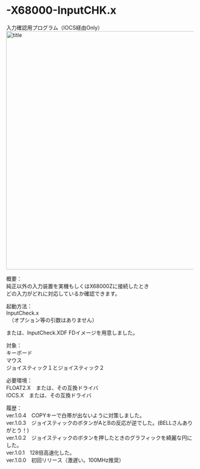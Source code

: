 # -X68000-InputCHK.x  
入力確認用プログラム（IOCS経由Only）  
 <img width="640" alt="title" src="../../X68000/Material/202403190013560842.png">

概要：  
純正以外の入力装置を実機もしくはX68000Zに接続したとき  
どの入力がどれに対応しているか確認できます。  

起動方法：  
InputCheck.x  
　（オプション等の引数はありません）  

または、InputCheck.XDF FDイメージを用意しました。  

対象：  
キーボード  
マウス  
ジョイスティック１とジョイスティック２  

必要環境：  
FLOAT2.X　または、その互換ドライバ  
IOCS.X　または、その互換ドライバ  

履歴：  
ver.1.0.4　COPYキーで白帯が出ないように対策しました。  
ver.1.0.3　ジョイスティックのボタンがAとBの反応が逆でした。(BELLさんありがとう！)  
ver.1.0.2　ジョイスティックのボタンを押したときのグラフィックを綺麗な円にした。  
ver.1.0.1　128倍高速化した。  
ver.1.0.0　初回リリース（激遅い。100MHz推奨）  
